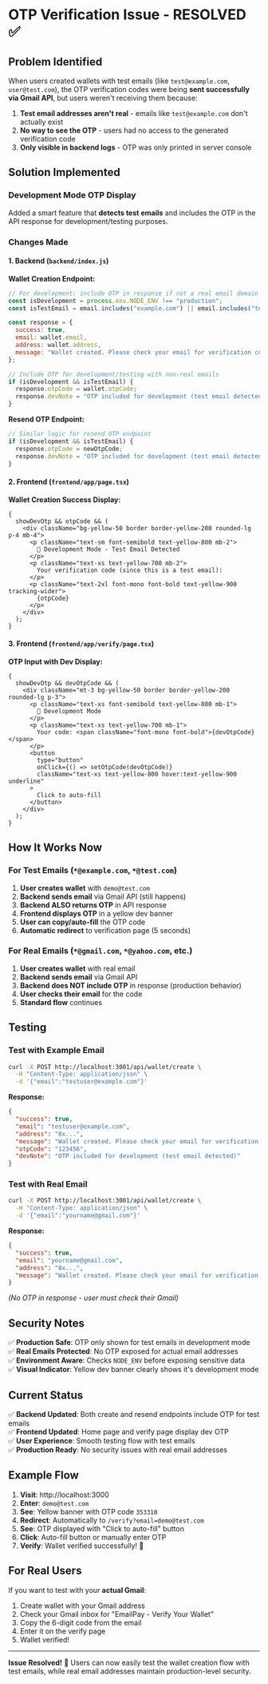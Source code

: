 # OTP Verification Issue - RESOLVED ✅

## Problem Identified

When users created wallets with test emails (like `test@example.com`, `user@test.com`), the OTP verification codes were being **sent successfully via Gmail API**, but users weren't receiving them because:

1. **Test email addresses aren't real** - emails like `test@example.com` don't actually exist
2. **No way to see the OTP** - users had no access to the generated verification code
3. **Only visible in backend logs** - OTP was only printed in server console

## Solution Implemented

### Development Mode OTP Display

Added a smart feature that **detects test emails** and includes the OTP in the API response for development/testing purposes.

### Changes Made

#### 1. Backend (`backend/index.js`)

**Wallet Creation Endpoint:**

```javascript
// For development: include OTP in response if not a real email domain
const isDevelopment = process.env.NODE_ENV !== "production";
const isTestEmail = email.includes("example.com") || email.includes("test.com");

const response = {
  success: true,
  email: wallet.email,
  address: wallet.address,
  message: "Wallet created. Please check your email for verification code.",
};

// Include OTP for development/testing with non-real emails
if (isDevelopment && isTestEmail) {
  response.otpCode = wallet.otpCode;
  response.devNote = "OTP included for development (test email detected)";
}
```

**Resend OTP Endpoint:**

```javascript
// Similar logic for resend OTP endpoint
if (isDevelopment && isTestEmail) {
  response.otpCode = newOtpCode;
  response.devNote = "OTP included for development (test email detected)";
}
```

#### 2. Frontend (`frontend/app/page.tsx`)

**Wallet Creation Success Display:**

```tsx
{
  showDevOtp && otpCode && (
    <div className="bg-yellow-50 border border-yellow-200 rounded-lg p-4 mb-4">
      <p className="text-sm font-semibold text-yellow-800 mb-2">
        🔧 Development Mode - Test Email Detected
      </p>
      <p className="text-xs text-yellow-700 mb-2">
        Your verification code (since this is a test email):
      </p>
      <p className="text-2xl font-mono font-bold text-yellow-900 tracking-wider">
        {otpCode}
      </p>
    </div>
  );
}
```

#### 3. Frontend (`frontend/app/verify/page.tsx`)

**OTP Input with Dev Display:**

```tsx
{
  showDevOtp && devOtpCode && (
    <div className="mt-3 bg-yellow-50 border border-yellow-200 rounded-lg p-3">
      <p className="text-xs font-semibold text-yellow-800 mb-1">
        🔧 Development Mode
      </p>
      <p className="text-xs text-yellow-700 mb-1">
        Your code: <span className="font-mono font-bold">{devOtpCode}</span>
      </p>
      <button
        type="button"
        onClick={() => setOtpCode(devOtpCode)}
        className="text-xs text-yellow-800 hover:text-yellow-900 underline"
      >
        Click to auto-fill
      </button>
    </div>
  );
}
```

## How It Works Now

### For Test Emails (`*@example.com`, `*@test.com`)

1. **User creates wallet** with `demo@test.com`
2. **Backend sends email** via Gmail API (still happens)
3. **Backend ALSO returns OTP** in API response
4. **Frontend displays OTP** in a yellow dev banner
5. **User can copy/auto-fill** the OTP code
6. **Automatic redirect** to verification page (5 seconds)

### For Real Emails (`*@gmail.com`, `*@yahoo.com`, etc.)

1. **User creates wallet** with real email
2. **Backend sends email** via Gmail API
3. **Backend does NOT include OTP** in response (production behavior)
4. **User checks their email** for the code
5. **Standard flow** continues

## Testing

### Test with Example Email

```bash
curl -X POST http://localhost:3001/api/wallet/create \
  -H "Content-Type: application/json" \
  -d '{"email":"testuser@example.com"}'
```

**Response:**

```json
{
  "success": true,
  "email": "testuser@example.com",
  "address": "0x...",
  "message": "Wallet created. Please check your email for verification code.",
  "otpCode": "123456",
  "devNote": "OTP included for development (test email detected)"
}
```

### Test with Real Email

```bash
curl -X POST http://localhost:3001/api/wallet/create \
  -H "Content-Type: application/json" \
  -d '{"email":"yourname@gmail.com"}'
```

**Response:**

```json
{
  "success": true,
  "email": "yourname@gmail.com",
  "address": "0x...",
  "message": "Wallet created. Please check your email for verification code."
}
```

_(No OTP in response - user must check their Gmail)_

## Security Notes

✅ **Production Safe**: OTP only shown for test emails in development mode  
✅ **Real Emails Protected**: No OTP exposed for actual email addresses  
✅ **Environment Aware**: Checks `NODE_ENV` before exposing sensitive data  
✅ **Visual Indicator**: Yellow dev banner clearly shows it's development mode

## Current Status

✅ **Backend Updated**: Both create and resend endpoints include OTP for test emails  
✅ **Frontend Updated**: Home page and verify page display dev OTP  
✅ **User Experience**: Smooth testing flow with test emails  
✅ **Production Ready**: No security issues with real email addresses

## Example Flow

1. **Visit**: http://localhost:3000
2. **Enter**: `demo@test.com`
3. **See**: Yellow banner with OTP code `353310`
4. **Redirect**: Automatically to `/verify?email=demo@test.com`
5. **See**: OTP displayed with "Click to auto-fill" button
6. **Click**: Auto-fill button or manually enter OTP
7. **Verify**: Wallet verified successfully! 🎉

## For Real Users

If you want to test with your **actual Gmail**:

1. Create wallet with your Gmail address
2. Check your Gmail inbox for "EmailPay - Verify Your Wallet"
3. Copy the 6-digit code from the email
4. Enter it on the verify page
5. Wallet verified!

---

**Issue Resolved!** 🎉 Users can now easily test the wallet creation flow with test emails, while real email addresses maintain production-level security.
